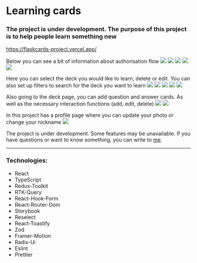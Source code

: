 # Learning cards

### The project is under development. The purpose of this project is to help people learn something new

https://flaskcards-project.vercel.app/

Below you can see a bit of information about authorisation flow
![](src/assets/images/signInPage.png)
![](src/assets/images/signUpPage.png)
![](src/assets/images/forgotPasswordPage.png)
![](src/assets/images/checkEmailPage.png)
![](src/assets/images/createNewPasswordPage.png)

Here you can select the deck you would like to learn, delete or edit. You can also set up filters to search for the deck you want to learn
![](src/assets/images/mainPage.png)
![](src/assets/images/addDeck.png)
![](src/assets/images/deleteDeck.png)
![](src/assets/images/learnPageFirst.png)
![](src/assets/images/learnPageSecond.png)

Also going to the deck page, you can add question and answer cards. As well as the necessary interaction functions (add, edit, delete)
![](src/assets/images/deckPage.png)
![](src/assets/images/addNewCard.png)

In this project has a profile page where you can update your photo or change your nickname
![](src/assets/images/personalInfoPage.png)

The project is under development. Some features may be unavailable.
If you have questions or want to know something, you can write to [me](https://www.linkedin.com/in/aleksandr-avizha/).

---

### Technologies:

- React
- TypeScript
- Redux-Toolkit
- RTK-Query
- React-Hook-Form
- React-Router-Dom
- Storybook
- Reselect
- React-Toastify
- Zod
- Framer-Motion
- Radix-Ui
- Eslint
- Prettier
